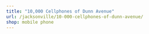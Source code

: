 ```yaml
---
title: "10,000 Cellphones of Dunn Avenue"
url: /jacksonville/10-000-cellphones-of-dunn-avenue/
shop: mobile phone
---
```

